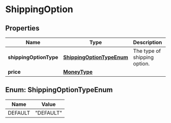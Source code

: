 # ShippingOption

## Properties
Name | Type | Description | Notes
------------ | ------------- | ------------- | -------------
**shippingOptionType** | [**ShippingOptionTypeEnum**](#ShippingOptionTypeEnum) | The type of shipping option. | 
**price** | [**MoneyType**](MoneyType.md) |  | 

<a name="ShippingOptionTypeEnum"></a>
## Enum: ShippingOptionTypeEnum
Name | Value
---- | -----
DEFAULT | &quot;DEFAULT&quot;
